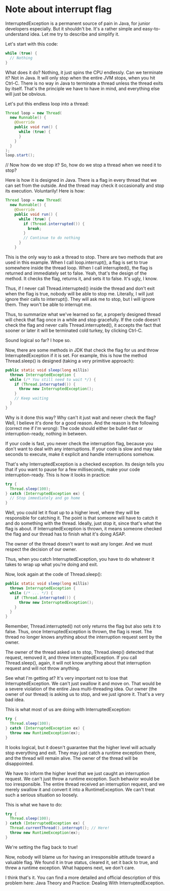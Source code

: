 # Note about interrupt flag
InterruptedException is a permanent source of pain in Java, for junior developers especially. But it shouldn't be. It's a rather simple and easy-to-understand idea. Let me try to describe and simplify it.

Let's start with this code:

```java
while (true) {
  // Nothing
}
```

What does it do? Nothing, it just spins the CPU endlessly. Can we terminate it? Not in Java. It will only stop when the entire JVM stops, when you hit Ctrl-C. There is no way in Java to terminate a thread unless the thread exits by itself. That's the principle we have to have in mind, and everything else will just be obvious.

Let's put this endless loop into a thread:

```java
Thread loop = new Thread(
  new Runnable() {
    @Override
    public void run() {
      while (true) {
      }
    }
  }
);
loop.start();
```

// Now how do we stop it?
So, how do we stop a thread when we need it to stop?

Here is how it is designed in Java. There is a flag in every thread that we can set from the outside. And the thread may check it occasionally and stop its execution. Voluntarily! Here is how:

```java
Thread loop = new Thread(
  new Runnable() {
    @Override
    public void run() {
      while (true) {
        if (Thread.interrupted()) {
          break;
        }
        // Continue to do nothing
      }
    }

```

This is the only way to ask a thread to stop. There are two methods that are used in this example. When I call loop.interrupt(), a flag is set to true somewhere inside the thread loop. When I call interrupted(), the flag is returned and immediately set to false. Yeah, that's the design of the method. It checks the flag, returns it, and sets it to false. It's ugly, I know.

Thus, if I never call Thread.interrupted() inside the thread and don't exit when the flag is true, nobody will be able to stop me. Literally, I will just ignore their calls to interrupt(). They will ask me to stop, but I will ignore them. They won't be able to interrupt me.

Thus, to summarize what we've learned so far, a properly designed thread will check that flag once in a while and stop gracefully. If the code doesn't check the flag and never calls Thread.interrupted(), it accepts the fact that sooner or later it will be terminated cold turkey, by clicking Ctrl-C.

Sound logical so far? I hope so.

Now, there are some methods in JDK that check the flag for us and throw InterruptedException if it is set. For example, this is how the method Thread.sleep() is designed (taking a very primitive approach):

```java
public static void sleep(long millis)
  throws InterruptedException {
  while (/* You still need to wait */) {
    if (Thread.interrupted()) {
      throw new InterruptedException();
    }
    // Keep waiting
  }
}
```

Why is it done this way? Why can't it just wait and never check the flag? Well, I believe it's done for a good reason. And the reason is the following (correct me if I'm wrong): The code should either be bullet-fast or interruption-ready, nothing in between.

If your code is fast, you never check the interruption flag, because you don't want to deal with any interruptions. If your code is slow and may take seconds to execute, make it explicit and handle interruptions somehow.

That's why InterruptedException is a checked exception. Its design tells you that if you want to pause for a few milliseconds, make your code interruption-ready. This is how it looks in practice:

```java
try {
  Thread.sleep(100);
} catch (InterruptedException ex) {
  // Stop immediately and go home
}
```

Well, you could let it float up to a higher level, where they will be responsible for catching it. The point is that someone will have to catch it and do something with the thread. Ideally, just stop it, since that's what the flag is about. If InterruptedException is thrown, it means someone checked the flag and our thread has to finish what it's doing ASAP.

The owner of the thread doesn't want to wait any longer. And we must respect the decision of our owner.

Thus, when you catch InterruptedException, you have to do whatever it takes to wrap up what you're doing and exit.

Now, look again at the code of Thread.sleep():

```java
public static void sleep(long millis)
  throws InterruptedException {
  while (/* ... */) {
    if (Thread.interrupted()) {
      throw new InterruptedException();
    }
  }
}
```

Remember, Thread.interrupted() not only returns the flag but also sets it to false. Thus, once InterruptedException is thrown, the flag is reset. The thread no longer knows anything about the interruption request sent by the owner.

The owner of the thread asked us to stop, Thread.sleep() detected that request, removed it, and threw InterruptedException. If you call Thread.sleep(), again, it will not know anything about that interruption request and will not throw anything.

See what I'm getting at? It's very important not to lose that InterruptedException. We can't just swallow it and move on. That would be a severe violation of the entire Java multi-threading idea. Our owner (the owner of our thread) is asking us to stop, and we just ignore it. That's a very bad idea.

This is what most of us are doing with InterruptedException:

```java
try {
  Thread.sleep(100);
} catch (InterruptedException ex) {
  throw new RuntimeException(ex);
}
```

It looks logical, but it doesn't guarantee that the higher level will actually stop everything and exit. They may just catch a runtime exception there, and the thread will remain alive. The owner of the thread will be disappointed.

We have to inform the higher level that we just caught an interruption request. We can't just throw a runtime exception. Such behavior would be too irresponsible. The entire thread received an interruption request, and we merely swallow it and convert it into a RuntimeException. We can't treat such a serious situation so loosely.

This is what we have to do:

```java
try {
  Thread.sleep(100);
} catch (InterruptedException ex) {
  Thread.currentThread().interrupt(); // Here!
  throw new RuntimeException(ex);
}
```

We're setting the flag back to true!

Now, nobody will blame us for having an irresponsible attitude toward a valuable flag. We found it in true status, cleared it, set it back to true, and threw a runtime exception. What happens next, we don't care.

I think that's it. You can find a more detailed and official description of this problem here: Java Theory and Practice: Dealing With InterruptedException.